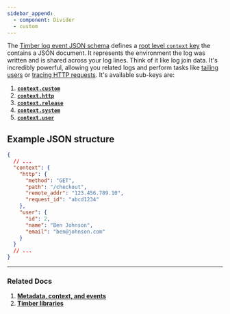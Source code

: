```yaml
---
sidebar_append:
  - component: Divider
  - custom
---
```

The [Timber log event JSON schema](https://github.com/timberio/log-event-json-schema) defines a [root level `context` key](https://github.com/timberio/log-event-json-schema/blob/master/schema.json#L41) the contains a JSON document. It represents the environment the log was written and is shared across your log lines. Think of it like log join data. It's incredibly powerful, allowing you related logs and perform tasks like [tailing users](/timber-app/console-log-viewer/tail-a-user) or [tracing HTTP requests](/timber-app/console-log-viewer/trace-http-requests). It's available sub-keys are:

1. [**`context.custom`**](custom)
2. [**`context.http`**](http)
3. [**`context.release`**](release)
4. [**`context.system`**](system)
5. [**`context.user`**](user)

## Example JSON structure

```json
{
  // ...
  "context": {
    "http": {
      "method": "GET",
      "path": "/checkout",
      "remote_addr": "123.456.789.10",
      "request_id": "abcd1234"
    },
    "user": {
      "id": 2,
      "name": "Ben Johnson",
      "email": "ben@johnson.com"
    }
  }
  // ...
}
```

---

### Related Docs

1. [**Metadata, context, and events**](/timber-concepts/metadata-context-and-events)
2. [**Timber libraries**](/timber-for-languages)
